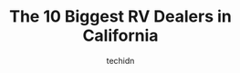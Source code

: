 ---
layout: ampstory
image: https://i0.wp.com/paketmu.com/wp-content/uploads/2023/06/galaxy-campers-0-in-california-1686363606.jpeg?resize=640,853
author: techidn
featured: false
description: Explore the diverse RV Dealer scene in California, home to an incredible selection of 10 establishments catering to every taste. Whether youre in search of iconic favorites or undiscovered 
title: The 10 Biggest RV Dealers in California
cover:
   title: The 10 Biggest RV Dealers in California
   subtitle: RICKPATE
   background: https://paketmu.com/wp-content/uploads/2023/06/galaxy-campers-0-in-california-1686363606.jpeg

pages: 
 - layout: thirds
   top: <h1>#1 Camping World</h1>
   bottom: "<p>I had the best experience with purchasing a new travel trailer here.  I was in need of a trailer urgently when I called camping world sales department on a Saturday at no</p>"
   background: https://paketmu.com/wp-content/uploads/2023/06/galaxy-campers-1-in-california-1686363606.jpeg
   backgroundblur: true
 - layout: thirds
   top: <h1>#2 Manteca Trailer & Motorhome</h1>
   bottom: "<p>We where traveling through and our electric cord between the Motorhome and the toe got tore up in route. I stopped at Manteca RV and Kim at the parts counter was so helpf</p>"
   background: https://paketmu.com/wp-content/uploads/2023/06/galaxy-campers-2-in-california-1686363616.jpeg
   cta:
      link: https://paketmu.com/the-10-biggest-rv-dealers-in-california/
      text: The 10 Biggest RV Dealers in California
 - layout: thirds
   top: <h1>#3 RVs.com Showroom</h1>
   bottom: "<p>We had a great experience buying a trailer from Monica at Gander.   She showed us exactly what we were interested in and was very knowledgeable.  She would communicate wi</p>"
   background: https://paketmu.com/wp-content/uploads/2023/06/galaxy-campers-3-in-california-1686363616.jpeg
   cta:
      link: https://paketmu.com/the-10-biggest-rv-dealers-in-california/
      text: The 10 Biggest RV Dealers in California
 - layout: thirds
   top: <h1>#4 Best RV Center</h1>
   bottom: "<p>5340 Taylor Ct, Turlock, CA 95382, United States</p>"
   background: https://images.unsplash.com/photo-1564951434112-64d74cc2a2d7?ixlib=rb-4.0.3&ixid=MnwxMjA3fDB8MHxwaG90by1wYWdlfHx8fGVufDB8fHx8&auto=format&fit=crop&w=640&h=853&q=80
   cta:
      link: https://paketmu.com/the-10-biggest-rv-dealers-in-california/
      text: The 10 Biggest RV Dealers in California
 - layout: thirds
   top: <h1>#5 Giant RV</h1>
   bottom: "<p>11111 Florence Ave, Downey, CA 90241, United States</p>"
   background: https://images.unsplash.com/photo-1561679660-d00ee1e0dc8e?ixlib=rb-4.0.3&ixid=MnwxMjA3fDB8MHxwaG90by1wYWdlfHx8fGVufDB8fHx8&auto=format&fit=crop&w=640&h=853&q=80
   cta:
      link: https://paketmu.com/the-10-biggest-rv-dealers-in-california/
      text: The 10 Biggest RV Dealers in California
 - layout: thirds
   top: <h1>#6 La Mesa RV Sales West Sacramento</h1>
   bottom: "<p>1060 Riverside Pkwy, West Sacramento, CA 95605, United States</p>"
   background: https://images.unsplash.com/photo-1618005182384-a83a8bd57fbe?ixlib=rb-4.0.3&ixid=MnwxMjA3fDB8MHxwaG90by1wYWdlfHx8fGVufDB8fHx8&auto=format&fit=crop&w=640&h=853&q=80
   cta:
      link: https://paketmu.com/the-10-biggest-rv-dealers-in-california/
      text: The 10 Biggest RV Dealers in California
 - layout: thirds
   top: <h1>#7 Mike Thompsons RV Super Store</h1>
   bottom: "<p>13940 Firestone Blvd, Santa Fe Springs, CA 90670, United States</p>"
   background: https://images.unsplash.com/photo-1533735380053-eb8d0759b24a?ixlib=rb-4.0.3&ixid=MnwxMjA3fDB8MHxwaG90by1wYWdlfHx8fGVufDB8fHx8&auto=format&fit=crop&w=640&h=853&q=80
   cta:
      link: https://paketmu.com/the-10-biggest-rv-dealers-in-california/
      text: The 10 Biggest RV Dealers in California
 - layout: thirds
   middle: Continue reading...
   background: https://images.unsplash.com/photo-1597773150796-e5c14ebecbf5?ixlib=rb-4.0.3&ixid=MnwxMjA3fDB8MHxwaG90by1wYWdlfHx8fGVufDB8fHx8&auto=format&fit=crop&w=640&h=853&q=80
   cta:
      link: https://paketmu.com/the-10-biggest-rv-dealers-in-california/
      text: The 10 Biggest RV Dealers in California
      
---